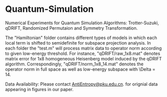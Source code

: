 # Quantum-Simulation
Numerical Experiments for Quantum Simulation Algorithms: Trotter-Suzuki, qDRIFT, Randomized Permutaion and Symmetry Transformation.

The "Hamiltonian" folder contains different types of models in which each local term is shifted to semidefinite for subspace projection analysis. In each folder the "test.m" will process matrix data to operator norm according to given low-energy threshold. For instance, "qDRIFT/raw_1x8.mat" denotes matrix error for 1x8 homogeneous Heisenberg model induced by the qDRIFT algorithm. Correspondingly, "qDRIFT/norm_1x8_14.mat" denotes the operator norm in full space as well as low-energy subspace with \Delta = 14.

Data Availability:  Please contact AntiEntropy@pku.edu.cn. for orignial data appearing in figures in our paper.
